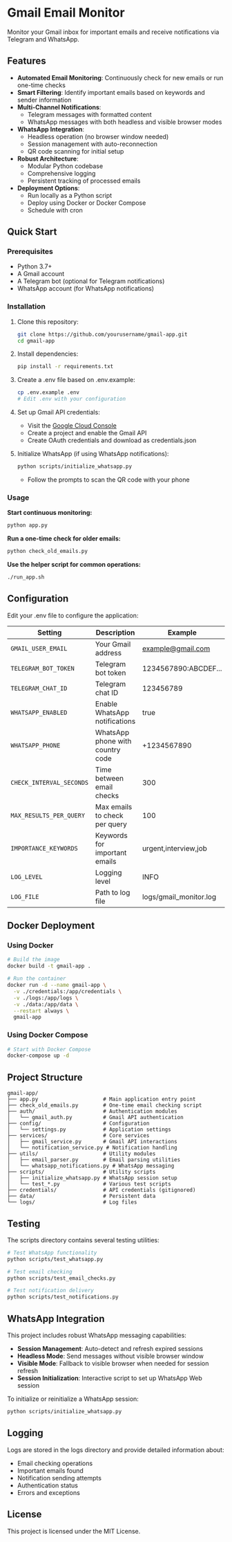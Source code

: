 # Gmail Email Monitor

Monitor your Gmail inbox for important emails and receive notifications via Telegram and WhatsApp.

## Features

- **Automated Email Monitoring**: Continuously check for new emails or run one-time checks
- **Smart Filtering**: Identify important emails based on keywords and sender information
- **Multi-Channel Notifications**:
  - Telegram messages with formatted content
  - WhatsApp messages with both headless and visible browser modes
- **WhatsApp Integration**:
  - Headless operation (no browser window needed)
  - Session management with auto-reconnection
  - QR code scanning for initial setup
- **Robust Architecture**:
  - Modular Python codebase
  - Comprehensive logging
  - Persistent tracking of processed emails
- **Deployment Options**:
  - Run locally as a Python script
  - Deploy using Docker or Docker Compose
  - Schedule with cron

## Quick Start

### Prerequisites

- Python 3.7+
- A Gmail account
- A Telegram bot (optional for Telegram notifications)
- WhatsApp account (for WhatsApp notifications)

### Installation

1. Clone this repository:

   ```bash
   git clone https://github.com/yourusername/gmail-app.git
   cd gmail-app
   ```

2. Install dependencies:

   ```bash
   pip install -r requirements.txt
   ```

3. Create a .env file based on .env.example:

   ```bash
   cp .env.example .env
   # Edit .env with your configuration
   ```

4. Set up Gmail API credentials:

   - Visit the [Google Cloud Console](https://console.cloud.google.com/)
   - Create a project and enable the Gmail API
   - Create OAuth credentials and download as credentials.json

5. Initialize WhatsApp (if using WhatsApp notifications):
   ```bash
   python scripts/initialize_whatsapp.py
   ```
   - Follow the prompts to scan the QR code with your phone

### Usage

**Start continuous monitoring:**

```bash
python app.py
```

**Run a one-time check for older emails:**

```bash
python check_old_emails.py
```

**Use the helper script for common operations:**

```bash
./run_app.sh
```

## Configuration

Edit your .env file to configure the application:

| Setting                  | Description                      | Example                |
| ------------------------ | -------------------------------- | ---------------------- |
| `GMAIL_USER_EMAIL`       | Your Gmail address               | example@gmail.com      |
| `TELEGRAM_BOT_TOKEN`     | Telegram bot token               | 1234567890:ABCDEF...   |
| `TELEGRAM_CHAT_ID`       | Telegram chat ID                 | 123456789              |
| `WHATSAPP_ENABLED`       | Enable WhatsApp notifications    | true                   |
| `WHATSAPP_PHONE`         | WhatsApp phone with country code | +1234567890            |
| `CHECK_INTERVAL_SECONDS` | Time between email checks        | 300                    |
| `MAX_RESULTS_PER_QUERY`  | Max emails to check per query    | 100                    |
| `IMPORTANCE_KEYWORDS`    | Keywords for important emails    | urgent,interview,job   |
| `LOG_LEVEL`              | Logging level                    | INFO                   |
| `LOG_FILE`               | Path to log file                 | logs/gmail_monitor.log |

## Docker Deployment

### Using Docker

```bash
# Build the image
docker build -t gmail-app .

# Run the container
docker run -d --name gmail-app \
  -v ./credentials:/app/credentials \
  -v ./logs:/app/logs \
  -v ./data:/app/data \
  --restart always \
  gmail-app
```

### Using Docker Compose

```bash
# Start with Docker Compose
docker-compose up -d
```

## Project Structure

```
gmail-app/
├── app.py                     # Main application entry point
├── check_old_emails.py        # One-time email checking script
├── auth/                      # Authentication modules
│   └── gmail_auth.py          # Gmail API authentication
├── config/                    # Configuration
│   └── settings.py            # Application settings
├── services/                  # Core services
│   ├── gmail_service.py       # Gmail API interactions
│   └── notification_service.py # Notification handling
├── utils/                     # Utility modules
│   ├── email_parser.py        # Email parsing utilities
│   └── whatsapp_notifications.py # WhatsApp messaging
├── scripts/                   # Utility scripts
│   ├── initialize_whatsapp.py # WhatsApp session setup
│   └── test_*.py              # Various test scripts
├── credentials/               # API credentials (gitignored)
├── data/                      # Persistent data
└── logs/                      # Log files
```

## Testing

The scripts directory contains several testing utilities:

```bash
# Test WhatsApp functionality
python scripts/test_whatsapp.py

# Test email checking
python scripts/test_email_checks.py

# Test notification delivery
python scripts/test_notifications.py
```

## WhatsApp Integration

This project includes robust WhatsApp messaging capabilities:

- **Session Management**: Auto-detect and refresh expired sessions
- **Headless Mode**: Send messages without visible browser window
- **Visible Mode**: Fallback to visible browser when needed for session refresh
- **Session Initialization**: Interactive script to set up WhatsApp Web session

To initialize or reinitialize a WhatsApp session:

```bash
python scripts/initialize_whatsapp.py
```

## Logging

Logs are stored in the logs directory and provide detailed information about:

- Email checking operations
- Important emails found
- Notification sending attempts
- Authentication status
- Errors and exceptions

## License

This project is licensed under the MIT License.
